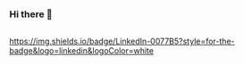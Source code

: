 ### Hi there 👋


<img src="https://img.shields.io/badge/Instagram-E4405F?style=for-the-badge&logo=instagram&logoColor=white" alt="">


https://img.shields.io/badge/LinkedIn-0077B5?style=for-the-badge&logo=linkedin&logoColor=white

<!--
**ShanderB/ShanderB** is a ✨ _special_ ✨ repository because its `README.md` (this file) appears on your GitHub profile.

Here are some ideas to get you started:

- 🔭 I’m currently working on ...
- 🌱 I’m currently learning ...
- 👯 I’m looking to collaborate on ...
- 🤔 I’m looking for help with ...
- 💬 Ask me about ...
- 📫 How to reach me: ...
- 😄 Pronouns: ...
- ⚡ Fun fact: ...
-->
